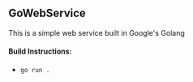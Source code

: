 ## GoWebService
This is a simple web service built in Google's Golang

#### Build Instructions:
* `go run .`

